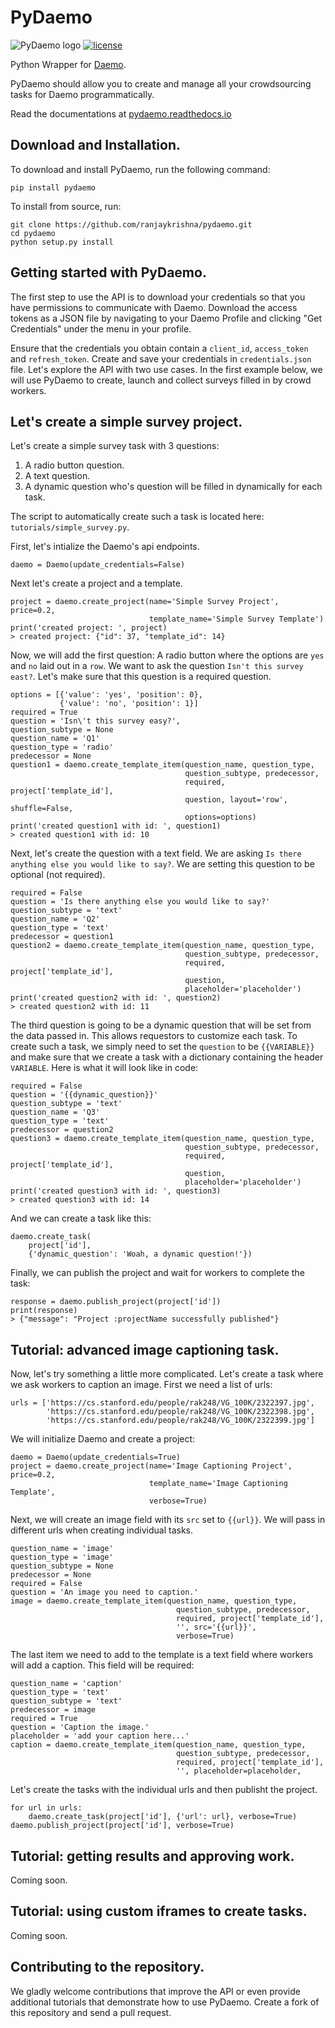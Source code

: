 # PyDaemo
![PyDaemo logo](http://hci.stanford.edu/publications/2017/crowdresearch/logo.jpg)
[![license](https://img.shields.io/github/license/mashape/apistatus.svg?maxAge=2592000)](https://github.com/ranjaykrishna/pydaemo/blob/master/LICENSE)

Python Wrapper for [Daemo](https://daemo.stanford.edu).

PyDaemo should allow you to create and manage all your crowdsourcing tasks for Daemo programmatically.

Read the documentations at [pydaemo.readthedocs.io](http://pydaemo.readthedocs.io)

## Download and Installation.

To download and install PyDaemo, run the following command:
```
pip install pydaemo
```

To install from source, run:
```
git clone https://github.com/ranjaykrishna/pydaemo.git
cd pydaemo
python setup.py install
```

## Getting started with PyDaemo.
The first step to use the API is to download your credentials so that you have permissions to communicate with Daemo. Download the access tokens as a JSON file by navigating to your Daemo Profile and clicking "Get Credentials" under the menu in your profile.

Ensure that the credentials you obtain contain a `client_id`, `access_token` and `refresh_token`. Create and save your credentials in `credentials.json` file. Let's explore the API with two use cases. In the first example below, we will use PyDaemo to create, launch and collect surveys filled in by crowd workers.

## Let's create a simple survey project.
Let's create a simple survey task with 3 questions:
1. A radio button question.
2. A text question.
3. A dynamic question who's question will be filled in dynamically for each task.

The script to automatically create such a task is located here: `tutorials/simple_survey.py`.

First, let's intialize the Daemo's api endpoints.
```
daemo = Daemo(update_credentials=False)
```

Next let's create a project and a template.
```
project = daemo.create_project(name='Simple Survey Project', price=0.2,
                               template_name='Simple Survey Template')
print('created project: ', project)
> created project: {"id": 37, "template_id": 14}
```

Now, we will add the first question: A radio button where the options are `yes` and `no` laid out in a `row`. We want to ask the question `Isn't this survey east?`. Let's make sure that this question is a required question.
```
options = [{'value': 'yes', 'position': 0},
           {'value': 'no', 'position': 1}]
required = True
question = 'Isn\'t this survey easy?',
question_subtype = None
question_name = 'Q1'
question_type = 'radio'
predecessor = None
question1 = daemo.create_template_item(question_name, question_type, 
                                       question_subtype, predecessor,
                                       required, project['template_id'],
                                       question, layout='row', shuffle=False,
                                       options=options)
print('created question1 with id: ', question1)
> created question1 with id: 10
```

Next, let's create the question with a text field. We are asking `Is there anything else you would like to say?`. We are setting this question to be optional (not required).
```
required = False
question = 'Is there anything else you would like to say?'
question_subtype = 'text'
question_name = 'Q2'
question_type = 'text'
predecessor = question1
question2 = daemo.create_template_item(question_name, question_type,
                                       question_subtype, predecessor,
                                       required, project['template_id'],
                                       question,
                                       placeholder='placeholder')
print('created question2 with id: ', question2)
> created question2 with id: 11
```

The third question is going to be a dynamic question that will be set from the data passed in. This allows requestors to customize each task. To create such a task, we simply need to set the `question` to be `{{VARIABLE}}` and make sure that we create a task with a dictionary  containing the header `VARIABLE`. Here is what it will look like in code:
```
required = False
question = '{{dynamic_question}}'
question_subtype = 'text'
question_name = 'Q3'
question_type = 'text'
predecessor = question2
question3 = daemo.create_template_item(question_name, question_type,
                                       question_subtype, predecessor,
                                       required, project['template_id'],
                                       question,
                                       placeholder='placeholder')
print('created question3 with id: ', question3)
> created question3 with id: 14
```

And we can create a task like this:
```
daemo.create_task(
    project['id'],
    {'dynamic_question': 'Woah, a dynamic question!'})
```

Finally, we can publish the project and wait for workers to complete the task:
```
response = daemo.publish_project(project['id'])
print(response)
> {"message": "Project :projectName successfully published"}
```


## Tutorial: advanced image captioning task. 
Now, let's try something a little more complicated. Let's create a task where we ask workers to caption an image. First we need a list of urls:
```
urls = ['https://cs.stanford.edu/people/rak248/VG_100K/2322397.jpg',
        'https://cs.stanford.edu/people/rak248/VG_100K/2322398.jpg',
        'https://cs.stanford.edu/people/rak248/VG_100K/2322399.jpg']
```

We will initialize Daemo and create a project:
```
daemo = Daemo(update_credentials=True)
project = daemo.create_project(name='Image Captioning Project', price=0.2,
                               template_name='Image Captioning Template',
                               verbose=True)
```

Next, we will create an image field with its `src` set to `{{url}}`. We will pass in different urls when creating individual tasks.
```
question_name = 'image'
question_type = 'image'
question_subtype = None
predecessor = None
required = False
question = 'An image you need to caption.'
image = daemo.create_template_item(question_name, question_type,
                                     question_subtype, predecessor,
                                     required, project['template_id'],
                                     '', src='{{url}}',
                                     verbose=True)
```

The last item we need to add to the template is a text field where workers will add a caption. This field will be required:
```
question_name = 'caption'
question_type = 'text'
question_subtype = 'text'
predecessor = image
required = True
question = 'Caption the image.'
placeholder = 'add your caption here...'
caption = daemo.create_template_item(question_name, question_type,
                                     question_subtype, predecessor,
                                     required, project['template_id'],
                                     '', placeholder=placeholder,
```

Let's create the tasks with the individual urls and then publisht the project.
```
for url in urls:
    daemo.create_task(project['id'], {'url': url}, verbose=True)
daemo.publish_project(project['id'], verbose=True)
```


## Tutorial: getting results and approving work.
Coming soon.

## Tutorial: using custom iframes to create tasks.
Coming soon.

## Contributing to the repository.
We gladly welcome contributions that improve the API or even provide additional tutorials that demonstrate how to use PyDaemo. Create a fork of this repository and send a pull request.
